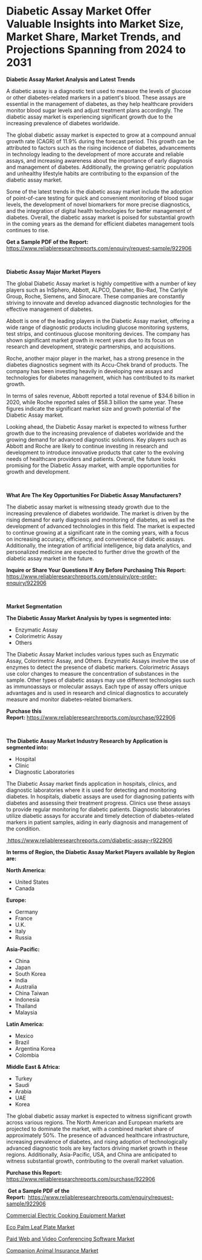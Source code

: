 <p><h1>Diabetic Assay Market Offer Valuable Insights into Market Size, Market Share, Market Trends, and Projections Spanning from 2024 to 2031</h1></p><p><strong>Diabetic Assay Market Analysis and Latest Trends</strong></p>
<p><p>A diabetic assay is a diagnostic test used to measure the levels of glucose or other diabetes-related markers in a patient's blood. These assays are essential in the management of diabetes, as they help healthcare providers monitor blood sugar levels and adjust treatment plans accordingly. The diabetic assay market is experiencing significant growth due to the increasing prevalence of diabetes worldwide.</p><p>The global diabetic assay market is expected to grow at a compound annual growth rate (CAGR) of 11.9% during the forecast period. This growth can be attributed to factors such as the rising incidence of diabetes, advancements in technology leading to the development of more accurate and reliable assays, and increasing awareness about the importance of early diagnosis and management of diabetes. Additionally, the growing geriatric population and unhealthy lifestyle habits are contributing to the expansion of the diabetic assay market.</p><p>Some of the latest trends in the diabetic assay market include the adoption of point-of-care testing for quick and convenient monitoring of blood sugar levels, the development of novel biomarkers for more precise diagnostics, and the integration of digital health technologies for better management of diabetes. Overall, the diabetic assay market is poised for substantial growth in the coming years as the demand for efficient diabetes management tools continues to rise.</p></p>
<p><strong>Get a Sample PDF of the Report:&nbsp;</strong> <a href="https://www.reliableresearchreports.com/enquiry/request-sample/922906">https://www.reliableresearchreports.com/enquiry/request-sample/922906</a></p>
<p>&nbsp;</p>
<p><strong>Diabetic Assay Major Market Players</strong></p>
<p><p>The global Diabetic Assay market is highly competitive with a number of key players such as InSphero, Abbott, ALPCO, Danaher, Bio-Rad, The Carlyle Group, Roche, Siemens, and Sinocare. These companies are constantly striving to innovate and develop advanced diagnostic technologies for the effective management of diabetes.</p><p>Abbott is one of the leading players in the Diabetic Assay market, offering a wide range of diagnostic products including glucose monitoring systems, test strips, and continuous glucose monitoring devices. The company has shown significant market growth in recent years due to its focus on research and development, strategic partnerships, and acquisitions.</p><p>Roche, another major player in the market, has a strong presence in the diabetes diagnostics segment with its Accu-Chek brand of products. The company has been investing heavily in developing new assays and technologies for diabetes management, which has contributed to its market growth.</p><p>In terms of sales revenue, Abbott reported a total revenue of $34.6 billion in 2020, while Roche reported sales of $58.3 billion the same year. These figures indicate the significant market size and growth potential of the Diabetic Assay market.</p><p>Looking ahead, the Diabetic Assay market is expected to witness further growth due to the increasing prevalence of diabetes worldwide and the growing demand for advanced diagnostic solutions. Key players such as Abbott and Roche are likely to continue investing in research and development to introduce innovative products that cater to the evolving needs of healthcare providers and patients. Overall, the future looks promising for the Diabetic Assay market, with ample opportunities for growth and development.</p></p>
<p>&nbsp;</p>
<p><strong>What Are The Key Opportunities For Diabetic Assay Manufacturers?</strong></p>
<p><p>The diabetic assay market is witnessing steady growth due to the increasing prevalence of diabetes worldwide. The market is driven by the rising demand for early diagnosis and monitoring of diabetes, as well as the development of advanced technologies in this field. The market is expected to continue growing at a significant rate in the coming years, with a focus on increasing accuracy, efficiency, and convenience of diabetic assays. Additionally, the integration of artificial intelligence, big data analytics, and personalized medicine are expected to further drive the growth of the diabetic assay market in the future.</p></p>
<p><strong>Inquire or Share Your Questions If Any Before Purchasing This Report:</strong> <a href="https://www.reliableresearchreports.com/enquiry/pre-order-enquiry/922906">https://www.reliableresearchreports.com/enquiry/pre-order-enquiry/922906</a></p>
<p>&nbsp;</p>
<p><strong>Market Segmentation</strong></p>
<p><strong>The Diabetic Assay Market Analysis by types is segmented into:</strong></p>
<p><ul><li>Enzymatic Assay</li><li>Colorimetric Assay</li><li>Others</li></ul></p>
<p><p>The Diabetic Assay Market includes various types such as Enzymatic Assay, Colorimetric Assay, and Others. Enzymatic Assays involve the use of enzymes to detect the presence of diabetic markers. Colorimetric Assays use color changes to measure the concentration of substances in the sample. Other types of diabetic assays may use different technologies such as immunoassays or molecular assays. Each type of assay offers unique advantages and is used in research and clinical diagnostics to accurately measure and monitor diabetes-related biomarkers.</p></p>
<p><strong>Purchase this Report:&nbsp;</strong><a href="https://www.reliableresearchreports.com/purchase/922906">https://www.reliableresearchreports.com/purchase/922906</a></p>
<p>&nbsp;</p>
<p><strong>The Diabetic Assay Market Industry Research by Application is segmented into:</strong></p>
<p><ul><li>Hospital</li><li>Clinic</li><li>Diagnostic Laboratories</li></ul></p>
<p><p>The Diabetic Assay market finds application in hospitals, clinics, and diagnostic laboratories where it is used for detecting and monitoring diabetes. In hospitals, diabetic assays are used for diagnosing patients with diabetes and assessing their treatment progress. Clinics use these assays to provide regular monitoring for diabetic patients. Diagnostic laboratories utilize diabetic assays for accurate and timely detection of diabetes-related markers in patient samples, aiding in early diagnosis and management of the condition.</p></p>
<p><a href="https://www.reliableresearchreports.com/diabetic-assay-r922906">&nbsp;https://www.reliableresearchreports.com/diabetic-assay-r922906</a></p>
<p><strong>In terms of Region, the Diabetic Assay Market Players available by Region are:</strong></p>
<p>
    <p> <strong> North America: </strong>
        <ul>
            <li>United States</li>
            <li>Canada</li>
        </ul>
        </p> 
    <p> <strong> Europe: </strong>
        <ul>
            <li>Germany</li>
            <li>France</li>
            <li>U.K.</li>
            <li>Italy</li>
            <li>Russia</li>
        </ul>
        </p> 
    <p> <strong> Asia-Pacific: </strong>
        <ul>
            <li>China</li>
            <li>Japan</li>
            <li>South Korea</li>
            <li>India</li>
            <li>Australia</li>
            <li>China Taiwan</li>
            <li>Indonesia</li>
            <li>Thailand</li>
            <li>Malaysia</li>
        </ul>
        </p> 
    <p> <strong> Latin America: </strong>
        <ul>
            <li>Mexico</li>
            <li>Brazil</li>
            <li>Argentina Korea</li>
            <li>Colombia</li>
        </ul>
        </p> 
    <p> <strong> Middle East & Africa: </strong>
        <ul>
            <li>Turkey</li>
            <li>Saudi</li>
            <li>Arabia</li>
            <li>UAE</li>
            <li>Korea</li>
        </ul>
    </p>
    </p>
<p><p>The global diabetic assay market is expected to witness significant growth across various regions. The North American and European markets are projected to dominate the market, with a combined market share of approximately 50%. The presence of advanced healthcare infrastructure, increasing prevalence of diabetes, and rising adoption of technologically advanced diagnostic tools are key factors driving market growth in these regions. Additionally, Asia-Pacific, USA, and China are anticipated to witness substantial growth, contributing to the overall market valuation.</p></p>
<p><strong>Purchase this Report: </strong><a href="https://www.reliableresearchreports.com/purchase/922906">https://www.reliableresearchreports.com/purchase/922906</a></p>
<p>&nbsp;<strong>Get a Sample PDF of the Report:&nbsp;&nbsp;</strong><a href="https://www.reliableresearchreports.com/enquiry/request-sample/922906">https://www.reliableresearchreports.com/enquiry/request-sample/922906</a></p>
<p><strong></strong></p>
<p><p><a href="https://www.linkedin.com/pulse/commercial-electric-cooking-equipment-market-trends-analysis-forecasted-xoqfc?trackingId=BJLt5OUC880I3m9st3S4Tw%3D%3D">Commercial Electric Cooking Equipment Market</a></p><p><a href="https://www.linkedin.com/pulse/eco-palm-leaf-plate-market-size-cagr-trends-2024-2030-mileele-kjd5c?trackingId=oPLwDuQdF%2FCR6l7Bsef2kg%3D%3D">Eco Palm Leaf Plate Market</a></p><p><a href="https://github.com/singletonthaxterkelliehr2df/Market-Research-Report-List-2/blob/main/paid-web-and-video-conferencing-software-market.md">Paid Web and Video Conferencing Software Market</a></p><p><a href="https://github.com/kufem1/Market-Research-Report-List-2/blob/main/companion-animal-insurance-market.md">Companion Animal Insurance Market</a></p></p>